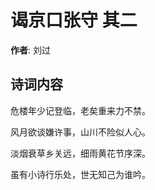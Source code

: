 # 谒京口张守  其二

**作者**: 刘过

## 诗词内容

危楼年少记登临，老矣重来力不禁。

风月欲谈嫌许事，山川不险似人心。

淡烟衰草乡关远，细雨黄花节序深。

虽有小诗行乐处，世无知己为谁吟。

